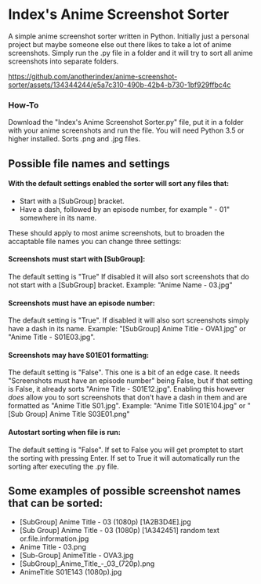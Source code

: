 # Index's Anime Screenshot Sorter
A simple anime screenshot sorter written in Python. Initially just a personal project but maybe someone else out there likes to take a lot of anime screenshots.
Simply run the .py file in a folder and it will try to sort all anime screenshots into separate folders.

https://github.com/anotherindex/anime-screenshot-sorter/assets/134344244/e5a7c310-490b-42b4-b730-1bf929ffbc4c

### How-To
Download the "Index's Anime Screenshot Sorter.py" file, put it in a folder with your anime screenshots and run the file. You will need Python 3.5 or higher installed. 
Sorts .png and .jpg files.

## Possible file names and settings
#### With the default settings enabled the sorter will sort any files that:
- Start with a [SubGroup] bracket.
- Have a dash, followed by an episode number, for example " - 01" somewhere in its name.

These should apply to most anime screenshots, but to broaden the accaptable file names you can change three settings:
#### Screenshots must start with [SubGroup]:
The default setting is "True"
If disabled it will also sort screenshots that do not start with a [SubGroup] bracket.
Example: "Anime Name - 03.jpg"
#### Screenshots must have an episode number:
The default setting is "True". 
If disabled it will also sort screenshots simply have a dash in its name.
Example: "[SubGroup] Anime Title - OVA1.jpg" or "Anime Title - S01E03.jpg".
#### Screenshots may have S01E01 formatting:
The default setting is "False". 
This one is a bit of an edge case. It needs "Screenshots must have an episode number" being False, but if that setting is False, it already sorts "Anime Title - S01E12.jpg".
Enabling this however *does* allow you to sort screenshots that don't have a dash in them and are formatted as "Anime Title S01.jpg".
Example: "Anime Title S01E104.jpg" or "[Sub Group] Anime Title S03E01.png"
#### Autostart sorting when file is run:
The default setting is "False". 
If set to False you will get promptet to start the sorting with pressing Enter. If set to True it will automatically run the sorting after executing the .py file.

## Some examples of possible screenshot names that can be sorted:
- [SubGroup] Anime Title - 03 (1080p) [1A2B3D4E].jpg
- [Sub Group] Anime Title - 03 (1080p) [1A342451] random text or.file.information.jpg
- Anime Title - 03.png
- [Sub-Group] AnimeTitle - OVA3.jpg
- [SubGroup]\_Anime\_Title\_-\_03\_(720p).png
- AnimeTitle S01E143 (1080p).jpg
